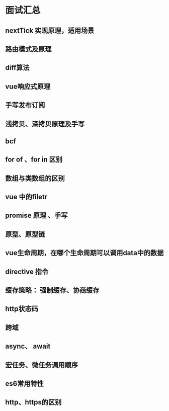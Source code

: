 # 面试汇总

## nextTick 实现原理，适用场景
## 路由模式及原理
## diff算法
## vue响应式原理
## 手写发布订阅
## 浅拷贝、深拷贝原理及手写
## bcf
## for of 、for in 区别
## 数组与类数组的区别
## vue 中的filetr
## promise 原理 、手写
## 原型、原型链
## vue生命周期，在哪个生命周期可以调用data中的数据
## directive  指令
## 缓存策略： 强制缓存、协商缓存
## http状态码
## 跨域
## async、 await
## 宏任务、微任务调用顺序
## es6常用特性
## http、https的区别
